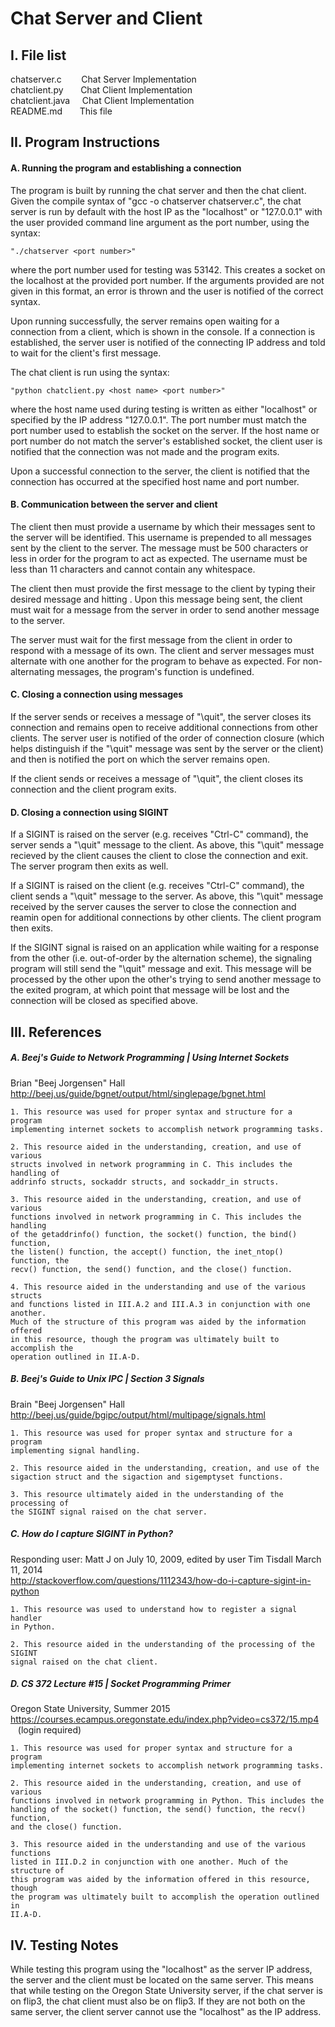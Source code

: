 # Chat Server and Client
## I. File list
chatserver.c&nbsp;&nbsp;&nbsp;&nbsp;&nbsp;&nbsp;&nbsp;&nbsp;Chat Server Implementation<br />
chatclient.py&nbsp;&nbsp;&nbsp;&nbsp;&nbsp;&nbsp;&nbsp;Chat Client Implementation<br />
chatclient.java&nbsp;&nbsp;&nbsp;&nbsp;&nbsp;Chat Client Implementation<br />
README.md&nbsp;&nbsp;&nbsp;&nbsp;&nbsp;&nbsp;&nbsp;This file<br />


## II. Program Instructions

#### A. Running the program and establishing a connection

The program is built by running the chat server and then the chat client.
Given the compile syntax of "gcc -o chatserver chatserver.c", the chat server
is run by default with the host IP as the "localhost" or "127.0.0.1" with the
user provided command line argument as the port number, using the syntax:
	
	"./chatserver <port number>"

where the port number used for testing was 53142. This creates a socket on the
localhost at the provided port number. If the arguments provided are not given
in this format, an error is thrown and the user is notified of the correct
syntax.

Upon running successfully, the server remains open waiting for a connection
from a client, which is shown in the console. If a connection is established,
the server user is notified of the connecting IP address and told to wait for
the client's first message.

The chat client is run using the syntax:

 	"python chatclient.py <host name> <port number>"

where the host name used during testing is written as either "localhost" or
specified by the IP address "127.0.0.1". The port number must match the port
number used to establish the socket on the server. If the host name or port 
number do not match the server's established socket, the client user is
notified that the connection was not made and the program exits.

Upon a successful connection to the server, the client is notified that the
connection has occurred at the specified host name and port number.


#### B. Communication between the server and client

The client then must provide a username by which their messages sent to the
server will be identified. This username is prepended to all messages sent by
the client to the server. The message must be 500 characters or less in order
for the program to act as expected. The username must be less than 11 
characters and cannot contain any whitespace.

The client then must provide the first message to the client by typing their 
desired message and hitting <Enter>. Upon this message being sent, the client
must wait for a message from the server in order to send another message to the
server.

The server must wait for the first message from the client in order to respond
with a message of its own. The client and server messages must alternate with 
one another for the program to behave as expected. For non-alternating
messages, the program's function is undefined.


#### C. Closing a connection using messages

If the server sends or receives a message of "\quit", the server closes its 
connection and remains open to receive additional connections from other 
clients. The server user is notified of the order of connection closure (which
helps distinguish if the "\quit" message was sent by the server or the client)
and then is notified the port on which the server remains open.

If the client sends or receives a message of "\quit", the client closes its
connection and the client program exits.


#### D. Closing a connection using SIGINT

If a SIGINT is raised on the server (e.g. receives "Ctrl-C" command), the
server sends a "\quit" message to the client. As above, this "\quit" message
recieved by the client causes the client to close the connection and exit. The
server program then exits as well.

If a SIGINT is raised on the client (e.g. receives "Ctrl-C" command), the
client sends a "\quit" message to the server. As above, this "\quit" message
received by the server causes the server to close the connection and reamin
open for additional connections by other clients. The client program then
exits.

If the SIGINT signal is raised on an application while waiting for a response
from the other (i.e. out-of-order by the alternation scheme), the signaling
program will still send the "\quit" message and exit. This message will be 
processed by the other upon the other's trying to send another message to the
exited program, at which point that message will be lost and the connection
will be closed as specified above. 


## III. References

##### A. Beej's Guide to Network Programming | Using Internet Sockets
Brian "Beej Jorgensen" Hall<br />
http://beej.us/guide/bgnet/output/html/singlepage/bgnet.html

	1. This resource was used for proper syntax and structure for a program
	implementing internet sockets to accomplish network programming tasks.

	2. This resource aided in the understanding, creation, and use of various
	structs involved in network programming in C. This includes the handling of
	addrinfo structs, sockaddr structs, and sockaddr_in structs.

	3. This resource aided in the understanding, creation, and use of various
	functions involved in network programming in C. This includes the handling
	of the getaddrinfo() function, the socket() function, the bind() function,
	the listen() function, the accept() function, the inet_ntop() function, the
	recv() function, the send() function, and the close() function.

	4. This resource aided in the understanding and use of the various structs
	and functions listed in III.A.2 and III.A.3 in conjunction with one another.
	Much of the structure of this program was aided by the information offered
	in this resource, though the program was ultimately built to accomplish the
	operation outlined in II.A-D. 


##### B. Beej's Guide to Unix IPC | Section 3 Signals
Brain "Beej Jorgensen" Hall<br />
http://beej.us/guide/bgipc/output/html/multipage/signals.html

	1. This resource was used for proper syntax and structure for a program
	implementing signal handling.

	2. This resource aided in the understanding, creation, and use of the 
	sigaction struct and the sigaction and sigemptyset functions.

	3. This resource ultimately aided in the understanding of the processing of
	the SIGINT signal raised on the chat server.


##### C. How do I capture SIGINT in Python?
Responding user: Matt J on July 10, 2009, edited by user Tim Tisdall March 11, 2014<br />
http://stackoverflow.com/questions/1112343/how-do-i-capture-sigint-in-python

	1. This resource was used to understand how to register a signal handler
	in Python.

	2. This resource aided in the understanding of the processing of the SIGINT
	signal raised on the chat client.


##### D. CS 372 Lecture #15 | Socket Programming Primer
Oregon State University, Summer 2015<br />
https://courses.ecampus.oregonstate.edu/index.php?video=cs372/15.mp4<br />
&nbsp;&nbsp;&nbsp;(login required)

	1. This resource was used for proper syntax and structure for a program
	implementing internet sockets to accomplish network programming tasks.

	2. This resource aided in the understanding, creation, and use of various
	functions involved in network programming in Python. This includes the 
	handling of the socket() function, the send() function, the recv() function,
	and the close() function.

	3. This resource aided in the understanding and use of the various functions
	listed in III.D.2 in conjunction with one another. Much of the structure of 
	this program was aided by the information offered in this resource, though 
	the program was ultimately built to accomplish the operation outlined in 
	II.A-D.


## IV. Testing Notes

While testing this program using the "localhost" as the server IP address, the 
server and the client must be located on the same server. This means that while
testing on the Oregon State University server, if the chat server is on flip3,
the chat client must also be on flip3. If they are not both on the same server,
the client server cannot use the "localhost" as the IP address.
